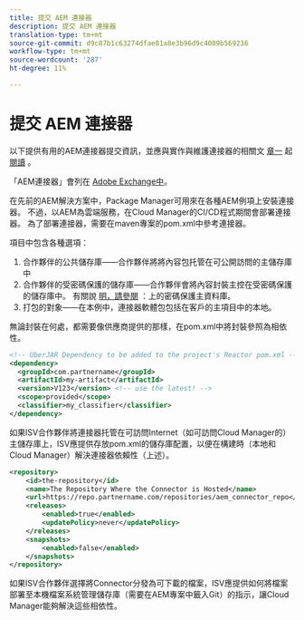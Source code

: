 ```yaml
---
title: 提交 AEM 連接器
description: 提交 AEM 連接器
translation-type: tm+mt
source-git-commit: d9c87b1c63274dfae81a8e3b96d9c4009b569236
workflow-type: tm+mt
source-wordcount: '287'
ht-degree: 11%

---
```



提交 AEM 連接器
===========================

以下提供有用的AEM連接器提交資訊，並應與實作與維護連接器的相關文 [章一](implement.md) 起 [閱讀](maintain.md) 。

「AEM連接器」會列在 [Adobe Exchange中](https://partners.adobe.com/exchangeprogram/experiencecloud)。

在先前的AEM解決方案中，Package Manager可用來在各種AEM例項上安裝連接器。 不過，以AEM為雲端服務，在Cloud Manager的CI/CD程式期間會部署連接器。 為了部署連接器，需要在maven專案的pom.xml中參考連接器。

項目中包含各種選項：

1. 合作夥伴的公共儲存庫——合作夥伴將將內容包托管在可公開訪問的主儲存庫中
1. 合作夥伴的受密碼保護的儲存庫——合作夥伴會將內容封裝主控在受密碼保護的儲存庫中。 有關說 [明，請參閱](/help/onboarding/getting-access-to-aem-in-cloud/creating-aem-application-project.md#password-protected-maven-repositories) ：上的密碼保護主資料庫。
1. 打包的對象——在本例中，連接器軟體包包括在客戶的主項目中的本地。

無論封裝在何處，都需要像供應商提供的那樣，在pom.xml中將封裝參照為相依性。

```xml
<!-- UberJAR Dependency to be added to the project's Reactor pom.xml -->
<dependency>
  <groupId>com.partnername</groupId>
  <artifactId>my-artifact</artifactId>
  <version>V123</version> <!-- use the latest! -->
  <scope>provided</scope>
  <classifier>my_classifier</classifier>
</dependency>
```

如果ISV合作夥伴將連接器托管在可訪問Internet（如可訪問Cloud Manager的）主儲存庫上，ISV應提供存放pom.xml的儲存庫配置，以便在構建時（本地和Cloud Manager）解決連接器依賴性（上述）。

```xml
<repository>
    <id>the-repository</id>
    <name>The Repository Where the Connector is Hosted</name>
    <url>https://repo.partnername.com/repositories/aem_connector_repo</url>
    <releases>
        <enabled>true</enabled>
        <updatePolicy>never</updatePolicy>
    </releases>
    <snapshots>
        <enabled>false</enabled>
    </snapshots>
</repository>
```

如果ISV合作夥伴選擇將Connector分發為可下載的檔案，ISV應提供如何將檔案部署至本機檔案系統管理儲存庫（需要在AEM專案中籤入Git）的指示，讓Cloud Manager能夠解決這些相依性。
